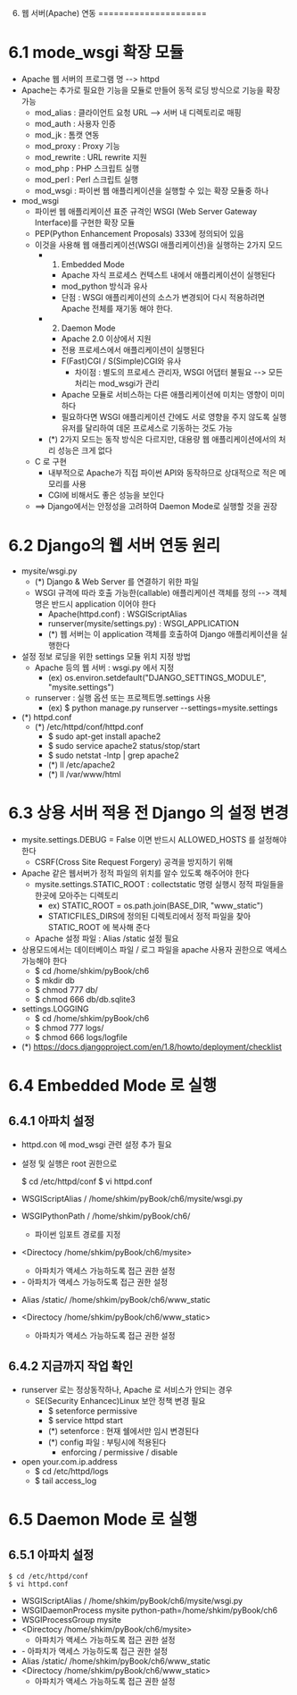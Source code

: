 6. 웹 서버(Apache) 연동
=====================

# 6.1 mode_wsgi 확장 모듈
- Apache 웹 서버의 프로그램 명 --> httpd
- Apache는 추가로 필요한 기능을 모듈로 만들어 동적 로딩 방식으로 기능을 확장 가능
    - mod_alias : 클라이언트 요청 URL --> 서버 내 디렉토리로 매핑
    - mod_auth : 사용자 인증 
    - mod_jk : 톰캣 연동 
    - mod_proxy : Proxy 기능 
    - mod_rewrite : URL rewrite 지원
    - mod_php : PHP 스크립트 실행 
    - mod_perl : Perl 스크립트 실행 
    - mod_wsgi : 파이썬 웹 애플리케이션을 실행할 수 있는 확장 모듈중 하나 
- mod_wsgi
    - 파이썬 웹 애플리케이션 표준 규격인 WSGI (Web Server Gateway Interface)를 구현한 확장 모듈 
    - PEP(Python Enhancement Proposals) 333에 정의되어 있음 
    - 이것을 사용해 웹 애플리케이션(WSGI 애플리케이션)을 실행하는 2가지 모드
        - 1) Embedded Mode
            - Apache 자식 프로세스 컨텍스트 내에서 애플리케이션이 실행된다
            - mod_python 방식과 유사
            - 단점 : WSGI 애플리케이션의 소스가 변경되어 다시 적용하려면 Apache 전체를 재기동 해야 한다.
        - 2) Daemon Mode
            - Apache 2.0 이상에서 지원
            - 전용 프로세스에서 애플리케이션이 실행된다
            - F(Fast)CGI / S(Simple)CGI와 유사
                - 차이점 : 별도의 프로세스 관리자, WSGI 어댑터  불필요 --> 모든 처리는 mod_wsgi가 관리 
            - Apache 모듈로 서비스하는 다른 애플리케이션에 미치는 영향이 미미하다
            - 필요하다면 WSGI 애플리케이션 간에도 서로 영향을 주지 않도록 실행 유저를 달리하여 데몬 프로세스로 기동하는 것도 가능
        - (*) 2가지 모드는 동작 방식은 다르지만, 대용량 웹 애플리케이션에서의 처리 성능은 크게 없다
    - C 로 구현
        - 내부적으로 Apache가 직접 파이썬 API와 동작하므로 상대적으로 적은 메모리를 사용
        - CGI에 비해서도 좋은 성능을 보인다
    - ==> Django에서는 안정성을 고려하여 Daemon Mode로 실행할 것을 권장


# 6.2 Django의 웹 서버 연동 원리
- mysite/wsgi.py
    - (*) Django & Web Server 를 연결하기 위한 파일
    - WSGI 규격에 따라 호출 가능한(callable) 애플리케이션 객체를 정의 --> 객체명은 반드시 application 이어야 한다
        - Apache(httpd.conf) : WSGIScriptAlias
        - runserver(mysite/settings.py) : WSGI_APPLICATION
        - (*) 웹 서버는 이 application 객체를 호출하여 Django 애플리케이션을 실행한다
- 설정 정보 로딩을 위한 settings 모듈 위치 지정 방법
    - Apache 등의 웹 서버 : wsgi.py 에서 지정
        - (ex) os.environ.setdefault("DJANGO_SETTINGS_MODULE", "mysite.settings")
    - runserver : 실행 옵션 또는 프로젝트명.settings 사용
        - (ex) $ python manage.py runserver --settings=mysite.settings
- (*) httpd.conf
    - (*) /etc/httpd/conf/httpd.conf
        - $ sudo apt-get install apache2
        - $ sudo service apache2 status/stop/start
        - $ sudo netstat -lntp | grep apache2
        - (*) ll /etc/apache2
        - (*) ll /var/www/html


# 6.3 상용 서버 적용 전 Django 의 설정 변경
- mysite.settings.DEBUG = False 이면 반드시 ALLOWED_HOSTS 를 설정해야 한다
    - CSRF(Cross Site Request Forgery) 공격을 방지하기 위해
- Apache 같은 웹서버가 정적 파일의 위치를 알수 있도록  해주어야 한다
    - mysite.settings.STATIC_ROOT : collectstatic 명령 실행시 정적 파일들을 한곳에 모아주는 디렉토리
        - ex) STATIC_ROOT = os.path.join(BASE_DIR, "www_static")
        - STATICFILES_DIRS에 정의된 디렉토리에서 정적 파일을 찾아 STATIC_ROOT 에 복사해 준다 
    - Apache 설정 파일 : Alias /static 설정 필요
- 상용모드에서는 데이터베이스 파일 / 로그 파일을 apache 사용자 권한으로 액세스 가능해야 한다
    - $ cd /home/shkim/pyBook/ch6
    - $ mkdir db
    - $ chmod 777 db/
    - $ chmod 666 db/db.sqlite3
- settings.LOGGING
    - $ cd /home/shkim/pyBook/ch6
    - $ chmod 777 logs/
    - $ chmod 666 logs/logfile
- (*) https://docs.djangoproject.com/en/1.8/howto/deployment/checklist
    

# 6.4 Embedded Mode 로 실행

## 6.4.1 아파치 설정 
- httpd.con 에 mod_wsgi 관련 설정 추가 필요
- 설정 및 실행은 root 권한으로


    $ cd /etc/httpd/conf
    $ vi httpd.conf
    
- WSGIScriptAlias / /home/shkim/pyBook/ch6/mysite/wsgi.py
- WSGIPythonPath / /home/shkim/pyBook/ch6/
    - 파이썬 임포트 경로를 지정
- <Directocy /home/shkim/pyBook/ch6/mysite>
    - 아파치가 액세스 가능하도록 접근 권한 설정
- <Files wsigi.py>
    - 아파치가 액세스 가능하도록 접근 권한 설정
- Alias /static/ /home/shkim/pyBook/ch6/www_static
- <Directocy /home/shkim/pyBook/ch6/www_static>
    - 아파치가 액세스 가능하도록 접근 권한 설정

## 6.4.2 지금까지 작업 확인
- runserver 로는 정상동작하나, Apache 로 서비스가 안되는 경우
    - SE(Security Enhancec)Linux 보안 정책 변경 필요
        - $ setenforce permissive
        - $ service httpd start
        - (*) setenforce : 현재 쉘에서만 임시 변경된다
        - (*) config 파일 : 부팅시에 적용된다
            - enforcing / permissive / disable
- open your.com.ip.address
    - $ cd /etc/httpd/logs
    - $ tail access_log


# 6.5 Daemon Mode 로 실행

## 6.5.1 아파치 설정 

    $ cd /etc/httpd/conf
    $ vi httpd.conf

- WSGIScriptAlias / /home/shkim/pyBook/ch6/mysite/wsgi.py
- WSGIDaemonProcess mysite python-path=/home/shkim/pyBook/ch6
- WSGIProcessGroup mysite
- <Directocy /home/shkim/pyBook/ch6/mysite>
    - 아파치가 액세스 가능하도록 접근 권한 설정
- <Files wsigi.py>
    - 아파치가 액세스 가능하도록 접근 권한 설정
- Alias /static/ /home/shkim/pyBook/ch6/www_static
- <Directocy /home/shkim/pyBook/ch6/www_static>
    - 아파치가 액세스 가능하도록 접근 권한 설정